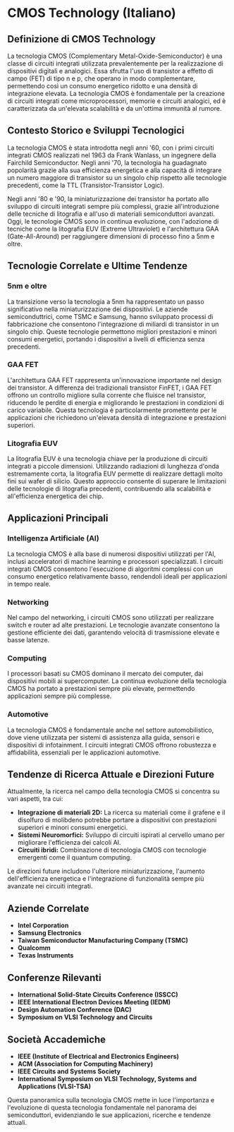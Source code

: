 # CMOS Technology (Italiano)

## Definizione di CMOS Technology

La tecnologia CMOS (Complementary Metal-Oxide-Semiconductor) è una classe di circuiti integrati utilizzata prevalentemente per la realizzazione di dispositivi digitali e analogici. Essa sfrutta l'uso di transistor a effetto di campo (FET) di tipo n e p, che operano in modo complementare, permettendo così un consumo energetico ridotto e una densità di integrazione elevata. La tecnologia CMOS è fondamentale per la creazione di circuiti integrati come microprocessori, memorie e circuiti analogici, ed è caratterizzata da un'elevata scalabilità e da un'ottima immunità al rumore.

## Contesto Storico e Sviluppi Tecnologici

La tecnologia CMOS è stata introdotta negli anni '60, con i primi circuiti integrati CMOS realizzati nel 1963 da Frank Wanlass, un ingegnere della Fairchild Semiconductor. Negli anni '70, la tecnologia ha guadagnato popolarità grazie alla sua efficienza energetica e alla capacità di integrare un numero maggiore di transistor su un singolo chip rispetto alle tecnologie precedenti, come la TTL (Transistor-Transistor Logic).

Negli anni '80 e '90, la miniaturizzazione dei transistor ha portato allo sviluppo di circuiti integrati sempre più complessi, grazie all'introduzione delle tecniche di litografia e all'uso di materiali semiconduttori avanzati. Oggi, le tecnologie CMOS sono in continua evoluzione, con l'adozione di tecniche come la litografia EUV (Extreme Ultraviolet) e l'architettura GAA (Gate-All-Around) per raggiungere dimensioni di processo fino a 5nm e oltre.

## Tecnologie Correlate e Ultime Tendenze

### 5nm e oltre

La transizione verso la tecnologia a 5nm ha rappresentato un passo significativo nella miniaturizzazione dei dispositivi. Le aziende semiconduttrici, come TSMC e Samsung, hanno sviluppato processi di fabbricazione che consentono l'integrazione di miliardi di transistor in un singolo chip. Queste tecnologie permettono migliori prestazioni e minori consumi energetici, portando i dispositivi a livelli di efficienza senza precedenti.

### GAA FET

L'architettura GAA FET rappresenta un'innovazione importante nel design dei transistor. A differenza dei tradizionali transistor FinFET, i GAA FET offrono un controllo migliore sulla corrente che fluisce nel transistor, riducendo le perdite di energia e migliorando le prestazioni in condizioni di carico variabile. Questa tecnologia è particolarmente promettente per le applicazioni che richiedono un'elevata densità di integrazione e prestazioni superiori.

### Litografia EUV

La litografia EUV è una tecnologia chiave per la produzione di circuiti integrati a piccole dimensioni. Utilizzando radiazioni di lunghezza d'onda estremamente corta, la litografia EUV permette di realizzare dettagli molto fini sui wafer di silicio. Questo approccio consente di superare le limitazioni delle tecnologie di litografia precedenti, contribuendo alla scalabilità e all'efficienza energetica dei chip.

## Applicazioni Principali

### Intelligenza Artificiale (AI)

La tecnologia CMOS è alla base di numerosi dispositivi utilizzati per l'AI, inclusi acceleratori di machine learning e processori specializzati. I circuiti integrati CMOS consentono l'esecuzione di algoritmi complessi con un consumo energetico relativamente basso, rendendoli ideali per applicazioni in tempo reale.

### Networking

Nel campo del networking, i circuiti CMOS sono utilizzati per realizzare switch e router ad alte prestazioni. Le tecnologie avanzate consentono la gestione efficiente dei dati, garantendo velocità di trasmissione elevate e basse latenze.

### Computing

I processori basati su CMOS dominano il mercato dei computer, dai dispositivi mobili ai supercomputer. La continua evoluzione della tecnologia CMOS ha portato a prestazioni sempre più elevate, permettendo applicazioni sempre più complesse.

### Automotive

La tecnologia CMOS è fondamentale anche nel settore automobilistico, dove viene utilizzata per sistemi di assistenza alla guida, sensori e dispositivi di infotainment. I circuiti integrati CMOS offrono robustezza e affidabilità, essenziali per le applicazioni automotive.

## Tendenze di Ricerca Attuale e Direzioni Future

Attualmente, la ricerca nel campo della tecnologia CMOS si concentra su vari aspetti, tra cui:

- **Integrazione di materiali 2D:** La ricerca su materiali come il grafene e il disolfuro di molibdeno potrebbe portare a dispositivi con prestazioni superiori e minori consumi energetici.
- **Sistemi Neuromorfici:** Sviluppo di circuiti ispirati al cervello umano per migliorare l'efficienza dei calcoli AI.
- **Circuiti ibridi:** Combinazione di tecnologia CMOS con tecnologie emergenti come il quantum computing.

Le direzioni future includono l'ulteriore miniaturizzazione, l'aumento dell'efficienza energetica e l'integrazione di funzionalità sempre più avanzate nei circuiti integrati.

## Aziende Correlate

- **Intel Corporation**
- **Samsung Electronics**
- **Taiwan Semiconductor Manufacturing Company (TSMC)**
- **Qualcomm**
- **Texas Instruments**

## Conferenze Rilevanti

- **International Solid-State Circuits Conference (ISSCC)**
- **IEEE International Electron Devices Meeting (IEDM)**
- **Design Automation Conference (DAC)**
- **Symposium on VLSI Technology and Circuits**

## Società Accademiche

- **IEEE (Institute of Electrical and Electronics Engineers)**
- **ACM (Association for Computing Machinery)**
- **IEEE Circuits and Systems Society**
- **International Symposium on VLSI Technology, Systems and Applications (VLSI-TSA)**

Questa panoramica sulla tecnologia CMOS mette in luce l'importanza e l'evoluzione di questa tecnologia fondamentale nel panorama dei semiconduttori, evidenziando le sue applicazioni, ricerche e tendenze attuali.